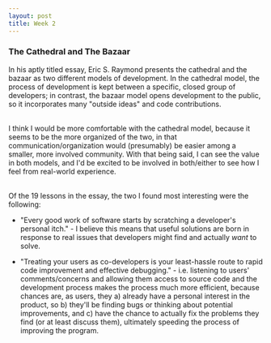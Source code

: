 ```yaml
---
layout: post
title: Week 2
---
```


### The Cathedral and The Bazaar
In his aptly titled essay, Eric S. Raymond presents the cathedral and the bazaar as two different models of development. In the cathedral model, the process of development is kept between a specific, closed group of developers; in contrast, the bazaar model opens development to the public, so it incorporates many "outside ideas" and code contributions.<br><br>

I think I would be more comfortable with the cathedral model, because it seems to be the more organized of the two, in that communication/organization would (presumably) be easier among a smaller, more involved community. With that being said, I can see the value in both models, and I'd be excited to be involved in both/either to see how I feel from real-world experience.<br><br>

Of the 19 lessons in the essay, the two I found most interesting were the following:
* "Every good work of software starts by scratching a developer's personal itch." - I believe this means that useful solutions are born in response to real issues that developers might find and actually *want* to solve.

* "Treating your users as co-developers is your least-hassle route to rapid code improvement and effective debugging." - i.e. listening to users' comments/concerns and allowing them access to source code and the development process makes the process much more efficient, because chances are, as users, they a) already have a personal interest in the product, so b) they'll be finding bugs or thinking about potential improvements, and c) have the chance to actually fix the problems they find (or at least discuss them), ultimately speeding the process of improving the program.